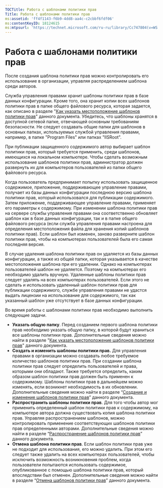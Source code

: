 ```yaml
---
TOCTitle: Работа с шаблонами политики прав
Title: Работа с шаблонами политики прав
ms:assetid: 'ff4f1143-f6b9-4dd8-aa4c-c2cbbf6fdf06'
ms:contentKeyID: 18124615
ms:mtpsurl: 'https://technet.microsoft.com/ru-ru/library/Cc747804(v=WS.10)'
---
```


Работа с шаблонами политики прав
================================

После создания шаблона политики прав можно контролировать его использование в организации, управляя распределением шаблона среди авторов.

Служба управления правами хранит шаблоны политики прав в базе данных конфигурации. Кроме того, она хранит копии всех шаблонов политики прав в папке общего файлового ресурса, которая задается, как описано в разделе "[Как указать местоположение шаблонов политики прав](https://technet.microsoft.com/e1bee46d-33db-424f-ba45-1dcedcb883ab)" данного документа. Убедитесь, что шаблоны хранятся в доступной сетевой папке, отвечающей основным требованиям безопасности. Не следует создавать общие папки для шаблонов в основных папках, используемых службой управления правами, например, в папке "Program Files" или папках "IISRoot".

При публикации защищенного содержимого автор выбирает шаблон политики прав, который требуется применить, среди шаблонов, имеющихся на локальном компьютере. Чтобы сделать возможным использование шаблонов политики прав, администратор должен развернуть их для компьютеров пользователей из папки общего файлового ресурса.

Когда пользователь предпринимает попытку использовать защищенное содержимое, приложение, поддерживающее управление правами, получает из базы данных конфигурации последнюю версию шаблона политики прав, который использовался для публикации содержимого. Затем приложение, поддерживающее управление правами, применяет его параметры к содержимому. При изменении шаблона политики прав на сервере службы управления правами она соответственно обновляет шаблон как в базе данных конфигурации, так и в папке общего файлового ресурса (если служба управления правами настроена для определения местоположения файла для хранения копий шаблонов политики прав). Если шаблон был изменен, заново разверните шаблон политики прав, чтобы на компьютерах пользователей была его самая последняя версия.

В случае удаления шаблона политики прав он удаляется из базы данных конфигурации, а также из общей папки, которая указывается в качестве местоположения шаблона при его удалении. Однако на компьютерах пользователей шаблон не удаляется. Поэтому на компьютерах его необходимо удалить вручную. Удаленные шаблоны политики прав следует удалять на всех компьютерах пользователей. Если этого не сделать и использовать удаленный шаблон политики прав для публикации содержимого, службе управления правами не удастся выдать лицензии на использование для содержимого, так как указанный шаблон уже отсутствует в базе данных конфигурации.

Во время работы с шаблонами политики прав необходимо выполнить следующие задачи.

-   **Указать общую папку**. Перед созданием первого шаблона политики прав необходимо указать общую папку, в которой будут храниться все шаблоны политики прав. Дополнительные сведения можно найти в разделе "[Как указать местоположение шаблонов политики прав](https://technet.microsoft.com/e1bee46d-33db-424f-ba45-1dcedcb883ab)" данного документа.
-   **Создать и изменить шаблоны политики прав.** Для управления правами в организации можно создавать любое требуемое количество шаблонов политики прав. При создании шаблона политики прав следует определить пользователей и права, которыми они обладают. Также требуется определить, каким образом шаблон политики прав должен быть применен к содержимому. Шаблоны политики прав в дальнейшем можно изменять, если возникнет необходимость в их обновлении. Дополнительные сведения можно найти в разделе “[Создание и изменение шаблонов политики прав](https://technet.microsoft.com/6014176f-ef71-4d29-b3e3-da129c18563d)” данного документа.
-   **Распространить шаблоны политики прав**. Для того чтобы автор мог применить определенный шаблон политики прав к содержимому, на компьютере автора должна существовать копия шаблона политики прав. Управляя распространением шаблонов, можно контролировать применение соответствующих шаблонов политики прав определенными авторами. Дополнительные сведения можно найти в разделе “[Распространение шаблонов политики прав](https://technet.microsoft.com/ae6fa26f-d744-4ac9-9eb1-728ffab87bfe)” данного документа.
-   **Отмена шаблона политики прав**. Если шаблон политики прав уже не подходит для использования, его можно удалить. При этом его следует также удалить на всех компьютерах пользователей, чтобы исключить возможность возникновения проблем, когда пользователи попытаются использовать содержимое, опубликованное с помощью шаблона политики прав, который впоследствии был отменен. Дополнительные сведения можно найти в разделе “[Отмена шаблонов политики прав](https://technet.microsoft.com/32bf98c7-edda-4507-a4b8-4c11bddd6e60)” данного документа.

